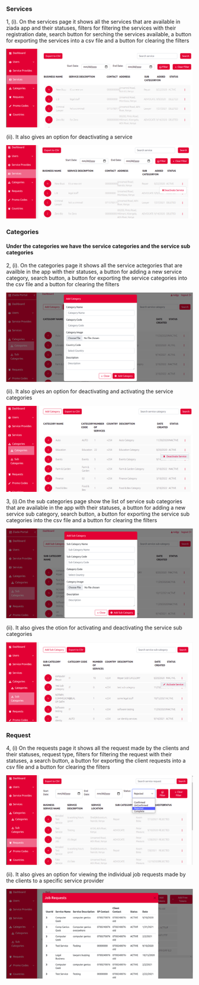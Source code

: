 <h3>Services</h3>

<p> 1, (i). On the services page it shows all the services that are available in ziada app and their statuses, filters for filtering the services with their registration date, search button for serching the services available, a button for exporting the services into a csv file and a button for clearing the filters </p>

![Screenshot](images/img7.png)

<p> (ii). It also gives an option for deactivating a service </p>

![Screenshot](images/img17.png)

<h3>Categories</h3>

<h4>Under the categories we have the service categories and the service sub categories</h4>

<p> 2, (i). On the categories page it shows all the service actegories that are availble in the app with their statuses, a button for adding a new service category, search button, a button for exporting the service categories into the csv file and a button for clearing the filters</p>

![Screenshot](images/img8.png)

<p> (ii). It also gives an option for deactivating and activating the service categories</p>

![Screenshot](images/img18.png)


<p> 3, (i).On the sub categories page show the list of service sub categories that are available in the app with their statuses, a button for adding a new service sub category, search button, a button for exporting the service sub categories into the csv file and a button for clearing the filters</p>

![Screenshot](images/img9.png)

<p> (ii). It also gives the otion for activating and deactivating the service sub categories </p>

![Screenshot](images/img19.png)


<h3>Request</h3>

<p> 4, (i) On the requests page it shows all the request made by the clients and their statuses, request type, filters for filtering the request with their statuses, a search button, a button for exporting the client requests into a csv file and a button for clearing the filters</p>

![Screenshot](images/img10.png)

<p> (ii). It also gives an option for viewing the individual  job requests made by the clients to a specific service provider </p>

![Screenshot](images/img20.png)
